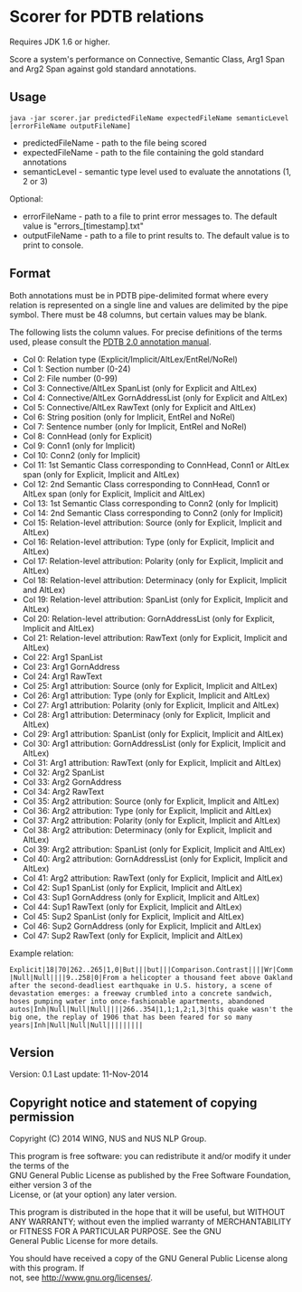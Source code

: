 Scorer for PDTB relations
=====================================
Requires JDK 1.6 or higher.

Score a system's performance on Connective, Semantic Class, Arg1 Span and Arg2 Span against gold standard annotations.

Usage
------------------

`java -jar scorer.jar predictedFileName expectedFileName semanticLevel [errorFileName outputFileName]`

 - predictedFileName - path to the file being scored
 - expectedFileName - path to the file containing the gold standard annotations
 - semanticLevel - semantic type level used to evaluate the annotations (1, 2 or 3)

Optional:

 - errorFileName - path to a file to print error messages to. The default value is "errors_[timestamp].txt"
 - outputFileName - path to a file to print results  to. The default value is to print to console.
	

Format
------------------
 Both annotations must be in PDTB pipe-delimited format where every relation is represented
 on a single line and values are delimited by the pipe symbol.
 There must be 48 columns, but certain values may be blank. 
 
 
 The following lists the column values.
 For precise definitions of the terms used, please consult the [PDTB 2.0 annotation manual](http://www.seas.upenn.edu/~pdtb/PDTBAPI/pdtb-annotation-manual.pdf).

 - Col  0: Relation type (Explicit/Implicit/AltLex/EntRel/NoRel)
 - Col  1: Section number (0-24)
 - Col  2: File number (0-99)
 - Col  3: Connective/AltLex SpanList (only for Explicit and AltLex)
 - Col  4: Connective/AltLex GornAddressList (only for Explicit and AltLex)
 - Col  5: Connective/AltLex RawText (only for Explicit and AltLex)
 - Col  6: String position (only for Implicit, EntRel and NoRel) 
 - Col  7: Sentence number (only for Implicit, EntRel and NoRel)
 - Col  8: ConnHead (only for Explicit)
 - Col  9: Conn1 (only for Implicit)
 - Col 10: Conn2 (only for Implicit)
 - Col 11: 1st Semantic Class  corresponding to ConnHead, Conn1 or AltLex span (only for Explicit, Implicit and AltLex)
 - Col 12: 2nd Semantic Class  corresponding to ConnHead, Conn1 or AltLex span (only for Explicit, Implicit and AltLex)
 - Col 13: 1st Semantic Class corresponding to Conn2 (only for Implicit)
 - Col 14: 2nd Semantic Class corresponding to Conn2 (only for Implicit)
 - Col 15: Relation-level attribution: Source (only for Explicit, Implicit and AltLex)
 - Col 16: Relation-level attribution: Type (only for Explicit, Implicit and AltLex)
 - Col 17: Relation-level attribution: Polarity (only for Explicit, Implicit and AltLex)
 - Col 18: Relation-level attribution: Determinacy (only for Explicit, Implicit and AltLex)
 - Col 19: Relation-level attribution: SpanList (only for Explicit, Implicit and AltLex)
 - Col 20: Relation-level attribution: GornAddressList (only for Explicit, Implicit and AltLex)
 - Col 21: Relation-level attribution: RawText (only for Explicit, Implicit and AltLex)
 - Col 22: Arg1 SpanList
 - Col 23: Arg1 GornAddress
 - Col 24: Arg1 RawText
 - Col 25: Arg1 attribution: Source (only for Explicit, Implicit and AltLex)
 - Col 26: Arg1 attribution: Type (only for Explicit, Implicit and AltLex)
 - Col 27: Arg1 attribution: Polarity (only for Explicit, Implicit and AltLex)
 - Col 28: Arg1 attribution: Determinacy (only for Explicit, Implicit and AltLex)
 - Col 29: Arg1 attribution: SpanList (only for Explicit, Implicit and AltLex)
 - Col 30: Arg1 attribution: GornAddressList (only for Explicit, Implicit and AltLex)
 - Col 31: Arg1 attribution: RawText (only for Explicit, Implicit and AltLex)
 - Col 32: Arg2 SpanList
 - Col 33: Arg2 GornAddress
 - Col 34: Arg2 RawText
 - Col 35: Arg2 attribution: Source (only for Explicit, Implicit and AltLex)
 - Col 36: Arg2 attribution: Type (only for Explicit, Implicit and AltLex)
 - Col 37: Arg2 attribution: Polarity (only for Explicit, Implicit and AltLex)
 - Col 38: Arg2 attribution: Determinacy (only for Explicit, Implicit and AltLex)
 - Col 39: Arg2 attribution: SpanList (only for Explicit, Implicit and AltLex)
 - Col 40: Arg2 attribution: GornAddressList (only for Explicit, Implicit and AltLex)
 - Col 41: Arg2 attribution: RawText (only for Explicit, Implicit and AltLex)
 - Col 42: Sup1 SpanList (only for Explicit, Implicit and AltLex)
 - Col 43: Sup1 GornAddress (only for Explicit, Implicit and AltLex)
 - Col 44: Sup1 RawText (only for Explicit, Implicit and AltLex)
 - Col 45: Sup2 SpanList (only for Explicit, Implicit and AltLex)
 - Col 46: Sup2 GornAddress (only for Explicit, Implicit and AltLex)
 - Col 47: Sup2 RawText (only for Explicit, Implicit and AltLex)

Example relation:

`Explicit|18|70|262..265|1,0|But|||but|||Comparison.Contrast||||Wr|Comm|Null|Null||||9..258|0|From a helicopter a thousand feet above Oakland after the second-deadliest earthquake in U.S. history, a scene of devastation emerges: a freeway crumbled into a concrete sandwich, hoses pumping water into once-fashionable apartments, abandoned autos|Inh|Null|Null|Null||||266..354|1,1;1,2;1,3|this quake wasn't the big one, the replay of 1906 that has been feared for so many years|Inh|Null|Null|Null|||||||||`

Version
------------------
Version: 0.1
Last update: 11-Nov-2014

Copyright notice and statement of copying permission
------------------
Copyright (C) 2014 WING, NUS and NUS NLP Group.                                                                     
                                                                                                  
This program is free software: you can redistribute it and/or modify it under the terms of the    
GNU General Public License as published by the Free Software Foundation, either version 3 of the  
License, or (at your option) any later version.                                                   
                                                                                                  
This program is distributed in the hope that it will be useful, but WITHOUT ANY WARRANTY; without 
even the implied warranty of MERCHANTABILITY or FITNESS FOR A PARTICULAR PURPOSE. See the GNU     
General Public License for more details.                                                          
                                                                                                  
You should have received a copy of the GNU General Public License along with this program. If     
not, see http://www.gnu.org/licenses/.                                                            
                                                                                                  